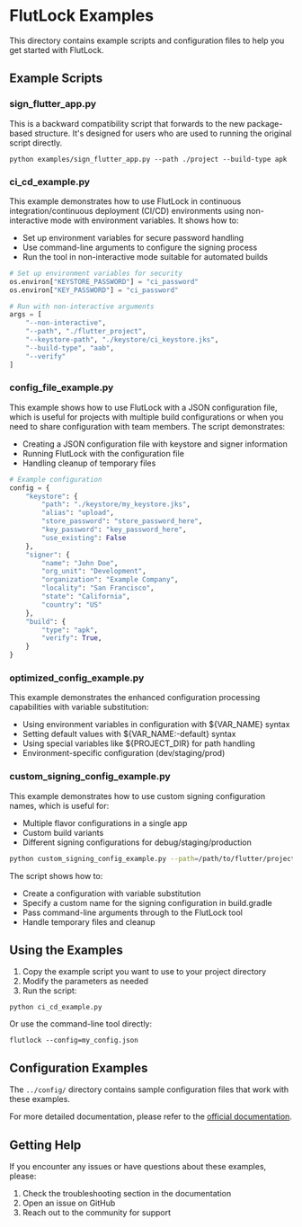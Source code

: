 # FlutLock Examples

This directory contains example scripts and configuration files to help you get started with FlutLock.

## Example Scripts

### sign_flutter_app.py

This is a backward compatibility script that forwards to the new package-based structure. It's designed for users who are used to running the original script directly.

```
python examples/sign_flutter_app.py --path ./project --build-type apk
```

### ci_cd_example.py

This example demonstrates how to use FlutLock in continuous integration/continuous deployment (CI/CD) environments
using non-interactive mode with environment variables. It shows how to:

- Set up environment variables for secure password handling
- Use command-line arguments to configure the signing process
- Run the tool in non-interactive mode suitable for automated builds

```python
# Set up environment variables for security
os.environ["KEYSTORE_PASSWORD"] = "ci_password"
os.environ["KEY_PASSWORD"] = "ci_password"

# Run with non-interactive arguments
args = [
    "--non-interactive",
    "--path", "./flutter_project",
    "--keystore-path", "./keystore/ci_keystore.jks",
    "--build-type", "aab",
    "--verify"
]
```

### config_file_example.py

This example shows how to use FlutLock with a JSON configuration file, which is useful for
projects with multiple build configurations or when you need to share configuration with team members.
The script demonstrates:

- Creating a JSON configuration file with keystore and signer information
- Running FlutLock with the configuration file
- Handling cleanup of temporary files

```python
# Example configuration
config = {
    "keystore": {
        "path": "./keystore/my_keystore.jks",
        "alias": "upload",
        "store_password": "store_password_here",
        "key_password": "key_password_here",
        "use_existing": False
    },
    "signer": {
        "name": "John Doe",
        "org_unit": "Development",
        "organization": "Example Company",
        "locality": "San Francisco",
        "state": "California",
        "country": "US"
    },
    "build": {
        "type": "apk",
        "verify": True,
    }
}
```

### optimized_config_example.py

This example demonstrates the enhanced configuration processing capabilities with variable substitution:

- Using environment variables in configuration with ${VAR_NAME} syntax
- Setting default values with ${VAR_NAME:-default} syntax
- Using special variables like ${PROJECT_DIR} for path handling
- Environment-specific configuration (dev/staging/prod)

### custom_signing_config_example.py

This example demonstrates how to use custom signing configuration names, which is useful for:

- Multiple flavor configurations in a single app
- Custom build variants
- Different signing configurations for debug/staging/production

```bash
python custom_signing_config_example.py --path=/path/to/flutter/project --signing-config-name=staging
```

The script shows how to:

- Create a configuration with variable substitution
- Specify a custom name for the signing configuration in build.gradle
- Pass command-line arguments through to the FlutLock tool
- Handle temporary files and cleanup

## Using the Examples

1. Copy the example script you want to use to your project directory
2. Modify the parameters as needed
3. Run the script:

```
python ci_cd_example.py
```

Or use the command-line tool directly:

```
flutlock --config=my_config.json
```

## Configuration Examples

The `../config/` directory contains sample configuration files that work with these examples.

For more detailed documentation, please refer to the [official documentation](../docs/).

## Getting Help

If you encounter any issues or have questions about these examples, please:

1. Check the troubleshooting section in the documentation
2. Open an issue on GitHub
3. Reach out to the community for support
